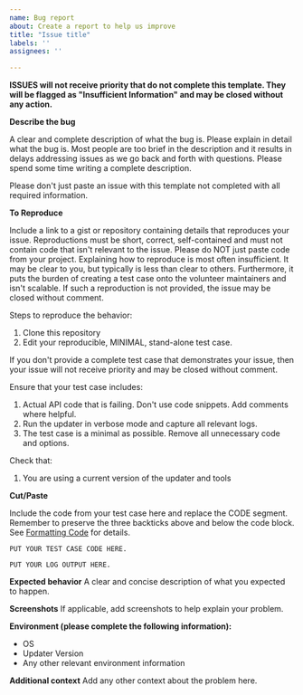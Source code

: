 ```yaml
---
name: Bug report
about: Create a report to help us improve
title: "Issue title"
labels: ''
assignees: ''

---
```


**ISSUES will not receive priority that do not complete this template. They will be flagged as "Insufficient Information" and may be closed without any action.**

**Describe the bug**

A clear and complete description of what the bug is. Please explain in detail what the bug is. Most people are too brief in the description and it results in delays addressing issues as we go back and forth with questions. Please spend some time writing a complete description.

Please don't just paste an issue with this template not completed with all required information.

**To Reproduce**

Include a link to a gist or repository containing details that reproduces your issue. Reproductions must be short, correct, self-contained and must not contain code that isn't relevant to the issue. Please do NOT just paste code from your project. Explaining how to reproduce is most often insufficient. It may be clear to you, but typically is less than clear to others. Furthermore, it puts the burden of creating a test case onto the volunteer maintainers and isn't scalable. If such a reproduction is not provided, the issue may be closed without comment.

Steps to reproduce the behavior:

1. Clone this repository
2. Edit your reproducible, MINIMAL, stand-alone test case.

If you don't provide a complete test case that demonstrates your issue, then your issue will not receive priority and may be closed without comment.

Ensure that your test case includes:

1. Actual API code that is failing. Don't use code snippets. Add comments where helpful.
2. Run the updater in verbose mode and capture all relevant logs.
3. The test case is a minimal as possible. Remove all unnecessary code and options.

Check that:

1. You are using a current version of the updater and tools

**Cut/Paste**

Include the code from your test case here and replace the CODE segment. Remember to preserve the three backticks above and below the code block.  See [Formatting Code](https://www.freecodecamp.org/news/how-to-format-code-in-markdown/) for details.

```
PUT YOUR TEST CASE CODE HERE.
```

```
PUT YOUR LOG OUTPUT HERE.
```

**Expected behavior**
A clear and concise description of what you expected to happen.

**Screenshots**
If applicable, add screenshots to help explain your problem.

**Environment (please complete the following information):**
 - OS
 - Updater Version
 - Any other relevant environment information

**Additional context**
Add any other context about the problem here.
